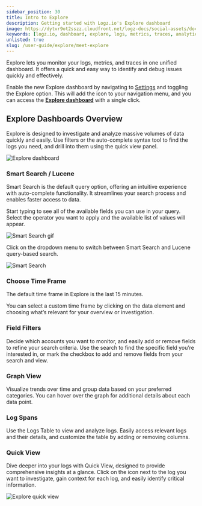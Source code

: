 ```yaml
---
sidebar_position: 30
title: Intro to Explore
description: Getting started with Logz.io's Explore dashboard
image: https://dytvr9ot2sszz.cloudfront.net/logz-docs/social-assets/docs-social.jpg
keywords: [logz.io, dashboard, explore, logs, metrics, traces, analytics, log analysis, observability]
unlisted: true
slug: /user-guide/explore/meet-explore
---
```


Explore lets you monitor your logs, metrics, and traces in one unified dashboard. It offers a quick and easy way to identify and debug issues quickly and effectively.

Enable the new Explore dashboard by navigating to [Settings](https://app.logz.io/#/dashboard/settings/general) and toggling the Explore option. This will add the icon to your navigation menu, and you can access the [**Explore dashboard**](https://app.logz.io/) with a single click.


## Explore Dashboards Overview

Explore is designed to investigate and analyze massive volumes of data quickly and easily. Use filters or the auto-complete syntax tool to find the logs you need, and drill into them using the quick view panel.

![Explore dashboard](https://dytvr9ot2sszz.cloudfront.net/logz-docs/explore-dashboard/explore-with-numbers.png)

### Smart Search / Lucene

Smart Search is the default query option, offering an intuitive experience with auto-complete functionality. It streamlines your search process and enables faster access to data.

Start typing to see all of the available fields you can use in your query. Select the operator you want to apply and the available list of values will appear.

![Smart Search gif](https://dytvr9ot2sszz.cloudfront.net/logz-docs/explore-dashboard/smart-search.gif)

Click on the dropdown menu to switch between Smart Search and Lucene query-based search.

![Smart Search](https://dytvr9ot2sszz.cloudfront.net/logz-docs/explore-dashboard/smart-search-bar.png)

### Choose Time Frame

The default time frame in Explore is the last 15 minutes.

You can select a custom time frame by clicking on the data element and choosing what’s relevant for your overview or investigation.

### Field Filters

Decide which accounts you want to monitor, and easily add or remove fields to refine your search criteria. Use the search to find the specific field you’re interested in, or mark the checkbox to add and remove fields from your search and view. 

### Graph View

Visualize trends over time and group data based on your preferred categories. You can hover over the graph for additional details about each data point.

### Log Spans

Use the Logs Table to view and analyze logs. Easily access relevant logs and their details, and customize the table by adding or removing columns.

### Quick View

Dive deeper into your logs with Quick View, designed to provide comprehensive insights at a glance. Click on the icon next to the log you want to investigate, gain context for each log, and easily identify critical information. 

![Explore quick view](https://dytvr9ot2sszz.cloudfront.net/logz-docs/explore-dashboard/quick-view-explore.png)